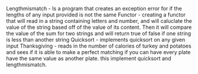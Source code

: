 Lengthmismatch - Is a program that creates an exception error for if the lengths of any input provided is not the same
Functor - creating a functor that will read in a string containing letters and number, and will caluclate the value of the string based off of the value of its content. Then it will compare the value of the sum for two strings and will return true of false if one string is less than another string
Quicksort - implements quicksort on any given input
Thanksgiving - reads in the number of calories of turkey and potatoes and sees if it is able to make a perfect matching if you can have every plate have the same value as another plate. this implement quicksort and lengthmismatch.
